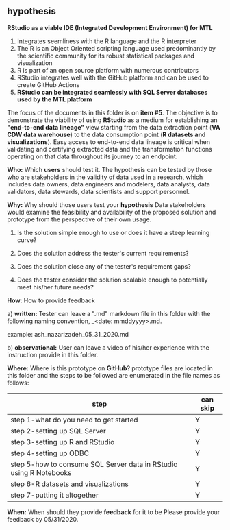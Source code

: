 ## hypothesis

**RStudio as a viable IDE (Integrated Development Environment) for MTL**

 1. Integrates seemliness with the R language and the R interpreter
 2.  The R is an Object Oriented scripting language used predominantly by the scientific community for its robust statistical packages and visualization
 3. R is part of an open source platform with numerous contributors
 4. RStudio integrates well with the GitHub platform and can be used to create GitHub Actions
 5. **RStudio can be integrated seamlessly with SQL Server databases used by the MTL platform**

The focus of the documents in this folder is on **item #5**. The objective is to demonstrate the viability of using **RStudio** as a medium for establishing an **"end-to-end data lineage"** view starting from the data extraction point (**VA CDW data warehouse**) to the data consumption point (**R datasets and visualizations**). Easy access to end-to-end data lineage is critical when validating and certifying extracted data and the transformation functions operating on that data throughout its journey to an endpoint. 

**Who:** Which **users** should test it.
The hypothesis can be tested by those who are stakeholders in the validity of data used in a research, which includes data owners, data engineers and modelers, data analysts, data validators, data stewards, data scientists and  support personnel.     

**Why:** Why should those users test your **hypothesis**
Data stakeholders would examine the feasibility and availability of the proposed solution and prototype from the perspective of their own usage. 

 1. Is the solution simple enough to use or does it have a steep
    learning curve?
    
 2. Does the solution address the tester's current
    requirements?  
    
 3. Does the solution close any of the tester's requirement
    gaps?  
    
 4. Does the tester consider the solution scalable enough to
    potentially meet his/her future needs?

**How**: How to provide feedback

a) **written:**
Tester can leave a ".md" markdown file in this folder with the following naming convention, <user first_mid_last name>_<date: mmddyyyy>.md. 

example: ash_nazarizadeh_05_31_2020.md  
 
b) **observational:**
User can leave a video of his/her experience with the instruction provide in this folder. 
 
 **Where:** Where is this prototype on **GitHub**?
prototype files are located in this folder and the steps to be followed are enumerated in the file names as follows:

|step  |can skip  |
|--|--|
|step 1-what do you need to get started|Y  |
|step 2-setting up SQL Server|Y  |
|step 3-setting up R and RStudio|Y  |
|step 4-setting up ODBC  |Y  |
|step 5-how to consume SQL Server data in RStudio using R Notebooks |Y  |
|step 6-R datasets and visualizations |Y  |
|step 7-putting it altogether   |Y  |

**When:** When should they provide **feedback** for it to be 
Please provide your feedback by 05/31/2020.
